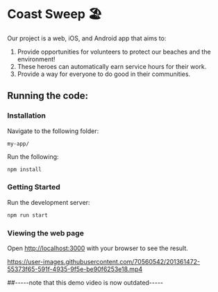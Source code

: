 # Coast Sweep 🏖️

Our project is a web, iOS, and Android app that aims to:  
1. Provide opportunities for volunteers to protect our beaches and the environment!
2. These heroes can automatically earn service hours for their work.
3. Provide a way for everyone to do good in their communities. 

## Running the code:

### Installation
Navigate to the following folder:
```
my-app/
```

Run the following:

```bash
npm install
```

### Getting Started

Run the development server:

```bash
npm run start
```

### Viewing the web page

Open [http://localhost:3000](http://localhost:3000) with your browser to see the result.


https://user-images.githubusercontent.com/70560542/201361472-55373f65-591f-4935-9f5e-be90f6253e18.mp4

##-----note that this demo video is now outdated-----

